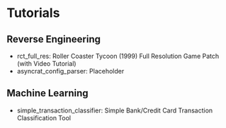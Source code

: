 # Tutorials

## Reverse Engineering
* rct_full_res: Roller Coaster Tycoon (1999) Full Resolution Game Patch (with Video Tutorial)
* asyncrat_config_parser: Placeholder

## Machine Learning
 * simple_transaction_classifier: Simple Bank/Credit Card Transaction Classification Tool
